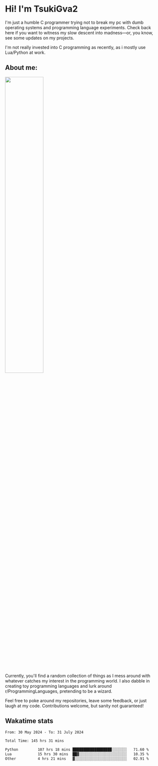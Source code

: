# Hi! I'm TsukiGva2

I'm just a humble C programmer trying not to break my pc with dumb operating systems and programming language experiments. Check back here if you want to witness my slow descent into madness—or, you know, see some updates on my projects.

I'm not really invested into C programming as recently, as i mostly use Lua/Python at work.

## About me:

<div height="50%">
<img src="https://github.com/user-attachments/assets/390c5888-53d9-4a4c-87de-2ebc76495619" width="50%">
</div>

Currently, you'll find a random collection of things as I mess around with whatever catches my interest in the programming world. I also dabble in creating toy programming languages and lurk around r/ProgrammingLanguages, pretending to be a wizard.

Feel free to poke around my repositories, leave some feedback, or just laugh at my code. Contributions welcome, but sanity not guaranteed!

## Wakatime stats
<!--START_SECTION:waka-->

```txt
From: 30 May 2024 - To: 31 July 2024

Total Time: 145 hrs 31 mins

Python         107 hrs 18 mins ██████████████████░░░░░░░   71.60 %
Lua            15 hrs 30 mins  ██▓░░░░░░░░░░░░░░░░░░░░░░   10.35 %
Other          4 hrs 21 mins   ▓░░░░░░░░░░░░░░░░░░░░░░░░   02.91 %
```

<!--END_SECTION:waka-->
